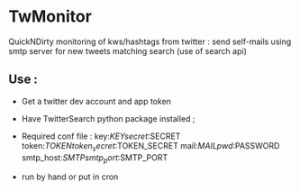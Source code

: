 # TwMonitor

QuickNDirty monitoring of kws/hashtags from twitter : send self-mails using smtp server for new tweets matching search (use of search api)

## Use :

 - Get a twitter dev account and app token
 - Have TwitterSearch python package installed ;
 - Required conf file :
    key:$KEY
    secret:$SECRET
    token:$TOKEN
    token_secret:$TOKEN_SECRET
    mail:$MAIL
    pwd:$PASSWORD
    smtp_host:$SMTP
    smtp_port:$SMTP_PORT

  - run by hand or put in cron
  
